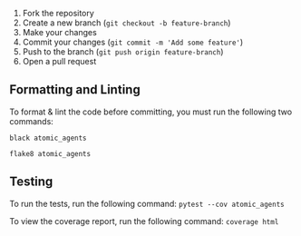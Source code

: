 1. Fork the repository
2. Create a new branch (`git checkout -b feature-branch`)
3. Make your changes
4. Commit your changes (`git commit -m 'Add some feature'`)
5. Push to the branch (`git push origin feature-branch`)
6. Open a pull request

## Formatting and Linting
To format & lint the code before committing, you must run the following two commands:

`black atomic_agents`

`flake8 atomic_agents`


## Testing
To run the tests, run the following command:
`pytest --cov atomic_agents`

To view the coverage report, run the following command:
`coverage html`
